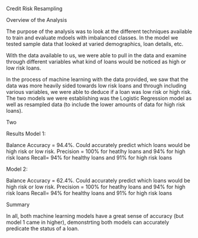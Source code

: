 Credit Risk Resampling 

Overview of the Analysis


The purpose of the analysis was to look at the different techniques available to train and evaluate mdoels with imbalanced classes. In the model we tested sample data that looked at varied demographics, loan details, etc.

With the data available to us, we were able to pull in the data and examine through different variables what kind of loans would be noticed as high or low risk loans. 

In the process of machine learning with the data provided, we saw that the data was more heavily sided towards low risk loans and through including various variables, we were able to deduce if a loan was low risk or high risk. The two models we were establishing was the Logistic Regression model as well as resampled data (to include the lower amounts of data for high risk  loans).


Two 

Results
Model 1:

Balance Accuracy = 94.4%. Could accurately predict which loans would be high risk or low risk.
Precision = 100% for heatlhy  loans and 94% for high risk loans
Recall= 94% for healthy loans and 91% for high risk loans 

Model 2:

Balance Accuracy = 62.4%. Could accurately predict which loans would be high risk or low risk.
Precision = 100% for heatlhy  loans and 94% for high risk loans
Recall= 94% for healthy loans and 91% for high risk loans 


Summary

In all, both machine learning models have a great sense of accuracy (but model 1 came in higher), demonstrting both models can accurately predicate the status of a loan. 